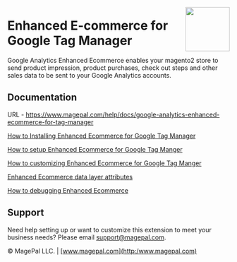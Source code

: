 <a href="https://www.magepal.com" ><img src="https://image.ibb.co/dHBkYH/Magepal_logo.png" width="100" align="right" /></a>

# Enhanced E-commerce for Google Tag Manager


Google Analytics Enhanced Ecommerce enables your magento2 store to send product impression, product purchases, check out steps and other sales data to be sent to your Google Analytics accounts.


## Documentation

URL - https://www.magepal.com/help/docs/google-analytics-enhanced-ecommerce-for-tag-manager

[How to Installing Enhanced Ecommerce for Google Tag Manager](https://www.magepal.com/help/docs/google-analytics-enhanced-ecommerce-for-tag-manager/#installation)

[How to setup Enhanced Ecommerce for Google Tag Manger](https://www.magepal.com/help/docs/google-analytics-enhanced-ecommerce-for-tag-manager/#configuration)

[How to customizing Enhanced Ecommerce for Google Tag Manger](https://www.magepal.com/help/docs/google-analytics-enhanced-ecommerce-for-tag-manager/#api)

[Enhanced Ecommerce data layer attributes](https://www.magepal.com/help/docs/google-analytics-enhanced-ecommerce-for-tag-manager/#datalayer)

[How to debugging Enhanced Ecommerce](https://www.magepal.com/help/docs/google-analytics-enhanced-ecommerce-for-tag-manager/#debug)



Support
---

Need help setting up or want to customize this extension to meet your business needs? Please email support@magepal.com.

© MagePal LLC. | [www.magepal.com](http:/www.magepal.com)
